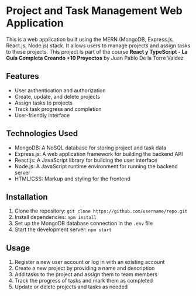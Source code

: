 # Project and Task Management Web Application

This is a web application built using the MERN (MongoDB, Express.js, React.js, Node.js) stack. It allows users to manage projects and assign tasks to these projects. This project is part of the course **React y TypeScript - La Guía Completa Creando +10 Proyectos** by Juan Pablo De la Torre Valdez

## Features

- User authentication and authorization
- Create, update, and delete projects
- Assign tasks to projects
- Track task progress and completion
- User-friendly interface

## Technologies Used

- MongoDB: A NoSQL database for storing project and task data
- Express.js: A web application framework for building the backend API
- React.js: A JavaScript library for building the user interface
- Node.js: A JavaScript runtime environment for running the backend server
- HTML/CSS: Markup and styling for the frontend

## Installation

1. Clone the repository: `git clone https://github.com/username/repo.git`
2. Install dependencies: `npm install`
3. Set up the MongoDB database connection in the `.env` file
4. Start the development server: `npm start`

## Usage

1. Register a new user account or log in with an existing account
2. Create a new project by providing a name and description
3. Add tasks to the project and assign them to team members
4. Track the progress of tasks and mark them as completed
5. Update or delete projects and tasks as needed